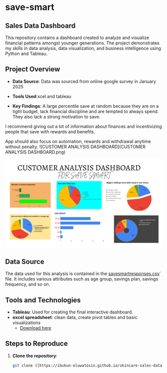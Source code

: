 # save-smart

## Sales Data Dashboard

This repository contains a dashboard created to analyze and visualize financial patterns amongst younger generations. The project demonstrates my skills in data analysis, data visualization, and business intelligence using Python and Tableau.

## Project Overview

- **Data Source**: Data was sourced from online google survey in January 2025
- **Tools Used**:xcel and tableau
  
- **Key Findings**:
A large percentile save at random because they are on a tight budget, lack financial discipline and are tempted to always spend. They also lack a strong motivation to save.

I recommend giving out a lot of information about finances and  incentivizing people that save with rewards and benefits.

App should also focus on automation, rewards and withdrawal anytime without penalty.
![CUSTOMER ANALYSIS DASHBOARD](CUSTOMER ANALYSIS DASHBOARD.png)

![CUSTOMER ANALYSIS DASHBOARD](https://github.com/Ibukun-Oluwatosin/save-smart/blob/main/customer's%20profile)

## Data Source

The data used for this analysis is contained in the [savesmartresponses.csv](https://github.com/Ibukun-Oluwatosin/save-smart/blob/main/Save%20Smart%20(Responses).xlsx)` file. It includes various attributes such as age group, savings plan, savings frequency, and so on.

## Tools and Technologies
- **Tableau**: Used for creating the final interactive dashboard.
- **excel spreadsheet**: clean data, create pivot tables and basic visualizations
    - [Download here](https://microsoft.com)

## Steps to Reproduce

1. **Clone the repository**:
   ```sh
   git clone ([https://ibukun-oluwatosin.github.io/skincare-sales-data/](https://github.com/Ibukun-Oluwatosin/Nigeria-Skincare-Revenue))
